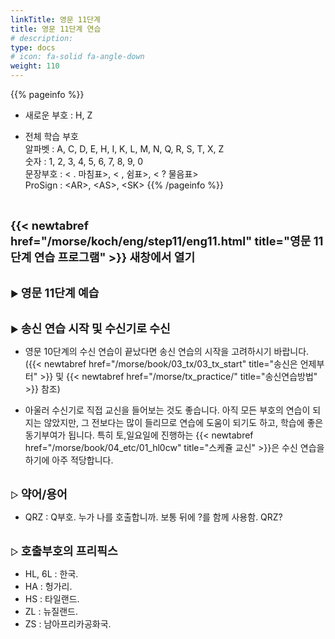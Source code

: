 ```yaml
---
linkTitle: 영문 11단계
title: 영문 11단계 연습
# description: 
type: docs
# icon: fa-solid fa-angle-down
weight: 110
---
```


{{% pageinfo %}}

* 새로운 부호 : H, Z

* 전체 학습 부호<br>
알파벳 : A, C, D, E, H, I, K, L, M, N, Q, R, S, T, X, Z<br>
숫자 : 1, 2, 3, 4, 5, 6, 7, 8, 9, 0<br>
문장부호 : < . 마침표>, < , 쉼표>, < ? 물음표><br>
ProSign : &lt;AR&gt;, &lt;AS&gt;, &lt;SK&gt;
{{% /pageinfo %}}

<br>

<b><span style="font-size:130%">{{< newtabref href="/morse/koch/eng/step11/eng11.html" title="영문 11단계 연습 프로그램" >}} 새창에서 열기</span></b>

<br>
▶ <b><span style="font-size:130%">영문 11단계 예습</span></b>
<br><br>

▶ <b><span style="font-size:130%">송신 연습 시작 및 수신기로 수신</span></b>
- 영문 10단계의 수신 연습이 끝났다면 송신 연습의 시작을 고려하시기 바랍니다. ({{< newtabref href="/morse/book/03_tx/03_tx_start" title="송신은 언제부터" >}} 및 {{< newtabref href="/morse/tx_practice/" title="송신연습방법" >}} 참조)

- 아울러 수신기로 직접 교신을 들어보는 것도 좋습니다. 아직 모든 부호의 연습이 되지는 않았지만, 그 전보다는 많이 들리므로 연습에 도움이 되기도 하고, 학습에 좋은 동기부여가 됩니다. 특히 토,일요일에 진행하는 {{< newtabref href="/morse/book/04_etc/01_hl0cw" title="스케쥴 교신" >}}은 수신 연습을 하기에 아주 적당합니다.
<br><br>

▷ <b><span style="font-size:130%">약어/용어</span></b>
- QRZ : Q부호. 누가 나를 호출합니까. 보통 뒤에 ?를 함께 사용함. QRZ?
<br><br>

▷ <b><span style="font-size:130%">호출부호의 프리픽스</span></b>
- HL, 6L : 한국.
- HA : 헝가리.
- HS : 타일랜드.
- ZL : 뉴질랜드.
- ZS : 남아프리카공화국.
